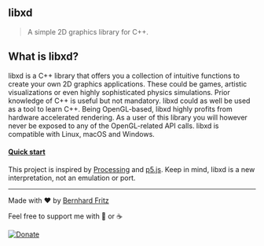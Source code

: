 ## libxd

> A simple 2D graphics library for C++.

## What is libxd?
libxd is a C++ library that offers you a collection of intuitive functions to create your own 2D graphics applications. These could be games, artistic visualizations or even highly sophisticated physics simulations. Prior knowledge of C++ is useful but not mandatory. libxd could as well be used as a tool to learn C++. Being OpenGL-based, libxd highly profits from hardware accelerated rendering. As a user of this library you will however never be exposed to any of the OpenGL-related API calls. libxd is compatible with Linux, macOS and Windows.

#### [Quick start](quickstart.md)

This project is inspired by [Processing](https://processing.org/) and [p5.js](https://p5js.org/). Keep in mind, libxd is a new interpretation, not an emulation or port.

---

Made with :heart: by [Bernhard Fritz](https://github.com/bernhardfritz)

Feel free to support me with :beer: or :coffee:

[![Donate](https://img.shields.io/badge/Donate-PayPal-green.svg)](https://www.paypal.me/bernhardefritz)

